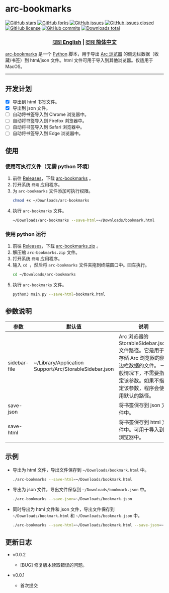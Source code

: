 # arc-bookmarks

[![GitHub stars](https://img.shields.io/github/stars/Physton/arc-bookmarks?style=flat-square)](https://github.com/Physton/arc-bookmarks/stargazers)
[![GitHub forks](https://img.shields.io/github/forks/Physton/arc-bookmarks?style=flat-square)](https://github.com/Physton/arc-bookmarks/network/members)
[![GitHub issues](https://img.shields.io/github/issues/Physton/arc-bookmarks?style=flat-square)](https://github.com/Physton/arc-bookmarks/issues)
[![GitHub issues closed](https://img.shields.io/github/issues-closed/Physton/arc-bookmarks?style=flat-square)](https://github.com/Physton/arc-bookmarks/issues?q=is%3Aissue+is%3Aclosed)
[![GitHub license](https://img.shields.io/github/license/Physton/arc-bookmarks?style=flat-square)](https://github.com/Physton/arc-bookmarks/blob/master/LICENSE.md)
[![GitHub commits](https://img.shields.io/github/last-commit/Physton/arc-bookmarks?style=flat-square)](https://github.com/Physton/arc-bookmarks/commits/main)
[![Downloads total](https://img.shields.io/github/downloads/physton/arc-bookmarks/total?style=flat-square)](https://github.com/Physton/arc-bookmarks/releases)

<div align="center">

### [🇺🇸 English](README.MD) | [🇨🇳 简体中文](README_CN.MD)

</div>

[arc-bookmarks](https://github.com/Physton/arc-bookmarks) 是一个 [Python](https://www.python.org/) 脚本，用于导出 [Arc 浏览器](https://arc.net/) 的侧边栏数据（收藏/书签）到 html/json 文件。html 文件可用于导入到其他浏览器。仅适用于 MacOS。

----

## 开发计划

- [x] 导出到 html 书签文件。
- [x] 导出到 json 文件。
- [ ] 自动将书签导入到 Chrome 浏览器中。
- [ ] 自动将书签导入到 Firefox 浏览器中。
- [ ] 自动将书签导入到 Safari 浏览器中。
- [ ] 自动将书签导入到 Edge 浏览器中。

## 使用

### 使用可执行文件（无需 python 环境）

1. 前往 [Releases](https://github.com/Physton/arc-bookmarks/releases)，下载 [arc-bookmarks](https://github.com/Physton/arc-bookmarks/releases/latest/download/arc-bookmarks) 。
2. 打开系统 `终端` 应用程序。
3. 为 `arc-bookmarks` 文件添加可执行权限。
    ```bash
    chmod +x ~/Downloads/arc-bookmarks
    ```
4. 执行 `arc-bookmarks` 文件。
    ```bash
    ~/Downloads/arc-bookmarks --save-html=~/Downloads/bookmark.html
    ```

### 使用 python 运行
1. 前往 [Releases](https://github.com/Physton/arc-bookmarks/releases)，下载 [arc-bookmarks.zip](https://github.com/Physton/arc-bookmarks/releases/latest/download/arc-bookmarks.zip) 。
2. 解压缩 `arc-bookmarks.zip` 文件。
3. 打开系统 `终端` 应用程序。
4. 输入 `cd `，然后将 `arc-bookmarks` 文件夹拖到终端窗口中。回车执行。
    ```bash
    cd ~/Downloads/arc-bookmarks
    ```
5. 执行 `arc-bookmarks` 文件。
    ```bash
    python3 main.py --save-html=bookmark.html
    ```

## 参数说明

| 参数 | 默认值 | 说明 | 示例 |
| --- | --- | --- | --- |
| sidebar-file | ~/Library/Application Support/Arc/StorableSidebar.json | Arc 浏览器的 StorableSidebar.json 文件路径。它是用于存储 Arc 浏览器的侧边栏数据的文件。 一般情况下，不需要指定该参数。如果不指定该参数，程序会使用默认的路径。 | --sidebar-file="~/Library/Application Support/Arc/StorableSidebar.json" |
| save-json | | 将书签保存到 json 文件中。 | --save-json=bookmark.json |
| save-html | | 将书签保存到 html 文件中。可用于导入到浏览器中。 | --save-html=bookmark.html |

## 示例

- 导出为 html 文件，导出文件保存到 `~/Downloads/bookmark.html` 中。
    ```bash
    ./arc-bookmarks --save-html=~/Downloads/bookmark.html
    ```

- 导出为 json 文件，导出文件保存到 `~/Downloads/bookmark.json` 中。
    ```bash
    ./arc-bookmarks --save-json=~/Downloads/bookmark.json
    ```

- 同时导出为 html 文件和 json 文件，导出文件保存到 `~/Downloads/bookmark.html` 和 `~/Downloads/bookmark.json` 中。
    ```bash
    ./arc-bookmarks --save-html=~/Downloads/bookmark.html --save-json=~/Downloads/bookmark.json
    ```

## 更新日志

- v0.0.2
    - [BUG] 修复版本读取错误的问题。

- v0.0.1
    - 首次提交